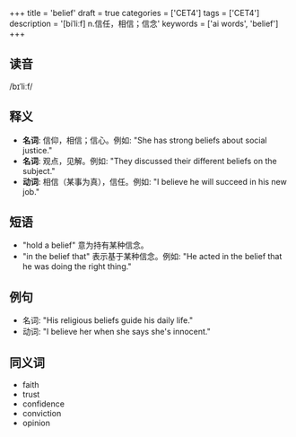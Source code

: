 +++
title = 'belief'
draft = true
categories = ['CET4']
tags = ['CET4']
description = '[biˈliːf] n.信任，相信；信念'
keywords = ['ai words', 'belief']
+++

## 读音
/bɪˈliːf/

## 释义
- **名词**: 信仰，相信；信心。例如: "She has strong beliefs about social justice."
- **名词**: 观点，见解。例如: "They discussed their different beliefs on the subject."
- **动词**: 相信（某事为真），信任。例如: "I believe he will succeed in his new job."

## 短语
- "hold a belief" 意为持有某种信念。
- "in the belief that" 表示基于某种信念。例如: "He acted in the belief that he was doing the right thing."

## 例句
- 名词: "His religious beliefs guide his daily life."
- 动词: "I believe her when she says she's innocent."

## 同义词
- faith
- trust
- confidence
- conviction
- opinion
